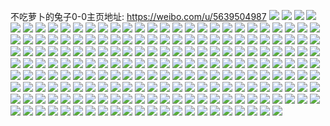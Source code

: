 不吃萝卜的兔子0-0主页地址: https://weibo.com/u/5639504987 
![](https://wx4.sinaimg.cn/mw2000/0069EMRRly1h82ndl4j5xj32161mdnpe.jpg) 
![](https://wx4.sinaimg.cn/mw2000/0069EMRRly1h82ndmege2j30sg0l8e3p.jpg) 
![](https://wx4.sinaimg.cn/mw2000/0069EMRRly1h82ndwaf9oj30sg0l54p3.jpg) 
![](https://wx4.sinaimg.cn/mw2000/0069EMRRly1h82m244hpdj33704s8e85.jpg) 
![](https://wx4.sinaimg.cn/mw2000/0069EMRRly1h82m286u77j33704z6b2d.jpg) 
![](https://wx4.sinaimg.cn/mw2000/0069EMRRly1h82ndzchb5j337045gx6r.jpg) 
![](https://wx4.sinaimg.cn/mw2000/0069EMRRly1h82m1ys0quj3370am8npl.jpg) 
![](https://wx4.sinaimg.cn/mw2000/0069EMRRly1h82ne7o3xnj337091kb2f.jpg) 
![](https://wx4.sinaimg.cn/mw2000/0069EMRRly1h82m2l873lj3370cas7wq.jpg) 
![](https://wx4.sinaimg.cn/mw2000/0069EMRRly1h81ggig225j33704ninpg.jpg) 
![](https://wx4.sinaimg.cn/mw2000/0069EMRRly1h81ggkokmfj337053cqv9.jpg) 
![](https://wx4.sinaimg.cn/mw2000/0069EMRRly1h81ggmfemmj33704niqv8.jpg) 
![](https://wx4.sinaimg.cn/mw2000/0069EMRRly1h81gggy4vrj33705gex6s.jpg) 
![](https://wx4.sinaimg.cn/mw2000/0069EMRRly1h81ggomoyxj32801o01kz.jpg) 
![](https://wx4.sinaimg.cn/mw2000/0069EMRRly1h81ggqt30bj326r1k5hdu.jpg) 
![](https://wx4.sinaimg.cn/mw2000/0069EMRRly1h81ggsxybij33707z8qvb.jpg) 
![](https://wx4.sinaimg.cn/mw2000/0069EMRRly1h81gguthtaj33704omkjo.jpg) 
![](https://wx4.sinaimg.cn/mw2000/0069EMRRly1h81ggwroobj33704o24qt.jpg) 
![](https://wx4.sinaimg.cn/mw2000/0069EMRRly1h7z6em2od2j31470u0anl.jpg) 
![](https://wx4.sinaimg.cn/mw2000/0069EMRRly1h7z6engsbhj315h0u07ci.jpg) 
![](https://wx4.sinaimg.cn/mw2000/0069EMRRly1h7z6enwuwkj312q0u0n5i.jpg) 
![](https://wx4.sinaimg.cn/mw2000/0069EMRRly1h7z6eoeqgtj31400u0wpe.jpg) 
![](https://wx4.sinaimg.cn/mw2000/0069EMRRly1h7z6eoxcwcj31400u0ti1.jpg) 
![](https://wx4.sinaimg.cn/mw2000/0069EMRRly1h7z6epbfrhj30u0180tjj.jpg) 
![](https://wx4.sinaimg.cn/mw2000/0069EMRRly1h7z6ell4i9j31420u049y.jpg) 
![](https://wx4.sinaimg.cn/mw2000/0069EMRRly1h7z6epzcerj31400u07dy.jpg) 
![](https://wx4.sinaimg.cn/mw2000/0069EMRRly1h7z6eqi2zpj31390u0gtz.jpg) 
![](https://wx4.sinaimg.cn/mw2000/0069EMRRly1h7iyuo23owj31b60zknpd.jpg) 
![](https://wx4.sinaimg.cn/mw2000/0069EMRRly1h7goxwupjnj32801d77wh.jpg) 
![](https://wx4.sinaimg.cn/mw2000/0069EMRRly1h7goxuu0jpj30mp0h2qj2.jpg) 
![](https://wx4.sinaimg.cn/mw2000/0069EMRRly1h7goxtutm4j31ng1o07no.jpg) 
![](https://wx4.sinaimg.cn/mw2000/0069EMRRly1h7goxqzcu6j32801o0npd.jpg) 
![](https://wx4.sinaimg.cn/mw2000/0069EMRRly1h7goxzgo5yj32801o04qp.jpg) 
![](https://wx4.sinaimg.cn/mw2000/0069EMRRly1h7goxxwvgcj32801o0e81.jpg) 
![](https://wx4.sinaimg.cn/mw2000/0069EMRRly1h7goxudicjj30n01dswia.jpg) 
![](https://wx4.sinaimg.cn/mw2000/0069EMRRly1h7goy04z5nj30n01dstg9.jpg) 
![](https://wx4.sinaimg.cn/mw2000/0069EMRRly1h7goxzstnlj30n01dsai0.jpg) 
![](https://wx4.sinaimg.cn/mw2000/0069EMRRly1h6x0qoynzej31400u0q96.jpg) 
![](https://wx4.sinaimg.cn/mw2000/0069EMRRly1h6x0qojp1pj312a0u00xt.jpg) 
![](https://wx4.sinaimg.cn/mw2000/0069EMRRly1h6x0qnqfbkj312r0u00z2.jpg) 
![](https://wx4.sinaimg.cn/mw2000/0069EMRRly1h6x0qvdyavj30u015fn4y.jpg) 
![](https://wx4.sinaimg.cn/mw2000/0069EMRRly1h6x0qpd9h3j30u0140n8u.jpg) 
![](https://wx4.sinaimg.cn/mw2000/0069EMRRly1h6x0qpunuyj30u013540w.jpg) 
![](https://wx4.sinaimg.cn/mw2000/0069EMRRly1h6x0qr64hij30u0140n6b.jpg) 
![](https://wx4.sinaimg.cn/mw2000/0069EMRRly1h6x0qrmbizj31400u0gul.jpg) 
![](https://wx4.sinaimg.cn/mw2000/0069EMRRly1h6x0qqdom5j31400u0dm4.jpg) 
![](https://wx4.sinaimg.cn/mw2000/0069EMRRly1h6x0qqq725j31400u0wkg.jpg) 
![](https://wx4.sinaimg.cn/mw2000/0069EMRRly1h6x0qs8c29j317q0u0gxn.jpg) 
![](https://wx4.sinaimg.cn/mw2000/0069EMRRly1h6x0qmesjfj30wn0u077l.jpg) 
![](https://wx4.sinaimg.cn/mw2000/0069EMRRly1h6x0qu3tbwj31400u0abp.jpg) 
![](https://wx4.sinaimg.cn/mw2000/0069EMRRly1h6x0qtkpkxj31400u0ac8.jpg) 
![](https://wx4.sinaimg.cn/mw2000/0069EMRRly1h6x0quhkszj30u014046m.jpg) 
![](https://wx4.sinaimg.cn/mw2000/0069EMRRly1h6x0quutykj30u0140gq0.jpg) 
![](https://wx4.sinaimg.cn/mw2000/0069EMRRly1h6x0qvtheej30u0140ago.jpg) 
![](https://wx4.sinaimg.cn/mw2000/0069EMRRly1h6x0qt47vwj30u02hvwyu.jpg) 
![](https://wx4.sinaimg.cn/mw2000/0069EMRRly1h6vvchfu4mj30u01dbah9.jpg) 
![](https://wx4.sinaimg.cn/mw2000/0069EMRRly1h6vvccwhldj30u0147tjq.jpg) 
![](https://wx4.sinaimg.cn/mw2000/0069EMRRly1h6vvccgvywj31400u07en.jpg) 
![](https://wx4.sinaimg.cn/mw2000/0069EMRRly1h6vvcdcn0qj311c0u0te1.jpg) 
![](https://wx4.sinaimg.cn/mw2000/0069EMRRly1h6vvch0t6uj30u018941g.jpg) 
![](https://wx4.sinaimg.cn/mw2000/0069EMRRly1h6vvce24ljj31400u0q8m.jpg) 
![](https://wx4.sinaimg.cn/mw2000/0069EMRRly1h6vvcif2eej31400u0qcz.jpg) 
![](https://wx4.sinaimg.cn/mw2000/0069EMRRly1h6vvchwmgkj30u014bwn7.jpg) 
![](https://wx4.sinaimg.cn/mw2000/0069EMRRly1h6vvciux8aj31400u0n5v.jpg) 
![](https://wx4.sinaimg.cn/mw2000/0069EMRRly1h6vvcg2l1lj31400u0n3q.jpg) 
![](https://wx4.sinaimg.cn/mw2000/0069EMRRly1h6vvcgmim0j30n01dqqdd.jpg) 
![](https://wx4.sinaimg.cn/mw2000/0069EMRRly1h6vvcj9001j311r0u0tf6.jpg) 
![](https://wx4.sinaimg.cn/mw2000/0069EMRRly1h6vvcbzr9ej31400u0gwg.jpg) 
![](https://wx4.sinaimg.cn/mw2000/0069EMRRly1h6vvcjlr9mj314r0u0jyt.jpg) 
![](https://wx4.sinaimg.cn/mw2000/0069EMRRly1h6vvcengtaj31400u0tfb.jpg) 
![](https://wx4.sinaimg.cn/mw2000/0069EMRRly1h6vvcf9g1ej31400u0q7f.jpg) 
![](https://wx4.sinaimg.cn/mw2000/0069EMRRly1h6vvceylhvj31400u0ai4.jpg) 
![](https://wx4.sinaimg.cn/mw2000/0069EMRRly1h6vvcfli81j31400u0tbf.jpg) 
![](https://wx4.sinaimg.cn/mw2000/0069EMRRly1h61wh60yfgj31hc12okdy.jpg) 
![](https://wx4.sinaimg.cn/mw2000/0069EMRRly1h61kcpem2yj332s2aj4qs.jpg) 
![](https://wx4.sinaimg.cn/mw2000/0069EMRRly1h61kc69vgwj32801o01kz.jpg) 
![](https://wx4.sinaimg.cn/mw2000/0069EMRRly1h61kc0qlv1j33402c07wk.jpg) 
![](https://wx4.sinaimg.cn/mw2000/0069EMRRly1h61kch7xrlj31o0280wyf.jpg) 
![](https://wx4.sinaimg.cn/mw2000/0069EMRRly1h61kcly2r5j31uy23snpe.jpg) 
![](https://wx4.sinaimg.cn/mw2000/0069EMRRly1h61kcds8cuj31la36c1kz.jpg) 
![](https://wx4.sinaimg.cn/mw2000/0069EMRRly1h61kc8rhqaj33704x81kx.jpg) 
![](https://wx4.sinaimg.cn/mw2000/0069EMRRly1h61kcru5syj32dr36a4qp.jpg) 
![](https://wx4.sinaimg.cn/mw2000/0069EMRRly1h61kcw620qj32gx266npe.jpg) 
![](https://wx4.sinaimg.cn/mw2000/0069EMRRly1h61kcxnscwj30zg0zhhaf.jpg) 
![](https://wx4.sinaimg.cn/mw2000/0069EMRRly1h61kc1lzkdj30n015swgz.jpg) 
![](https://wx4.sinaimg.cn/mw2000/0069EMRRly1h61kbx62pyj30n0159jrq.jpg) 
![](https://wx4.sinaimg.cn/mw2000/0069EMRRly1h61kc1wnamj30n00icq36.jpg) 
![](https://wx4.sinaimg.cn/mw2000/0069EMRRly1h5eopfcwa1j30u011uwme.jpg) 
![](https://wx4.sinaimg.cn/mw2000/0069EMRRly1h5eopfujc5j30u00u0dmi.jpg) 
![](https://wx4.sinaimg.cn/mw2000/0069EMRRly1h5eopg8t3pj30u00u0wm2.jpg) 
![](https://wx4.sinaimg.cn/mw2000/0069EMRRly1h5eopgktyhj30u0140tcy.jpg) 
![](https://wx4.sinaimg.cn/mw2000/0069EMRRly1h5eopegti6j30u00u00ww.jpg) 
![](https://wx4.sinaimg.cn/mw2000/0069EMRRly1h5eophizv8j310k0u0dod.jpg) 
![](https://wx4.sinaimg.cn/mw2000/0069EMRRly1h57qyisy62j33704s8kjn.jpg) 
![](https://wx4.sinaimg.cn/mw2000/0069EMRRly1h57qygz7ybj32x5cn34r0.jpg) 
![](https://wx4.sinaimg.cn/mw2000/0069EMRRly1h57qz2up8nj31x8cmz4qw.jpg) 
![](https://wx4.sinaimg.cn/mw2000/0069EMRRly1h57qyp7zs4j334033ye86.jpg) 
![](https://wx4.sinaimg.cn/mw2000/0069EMRRly1h57qyb1oo2j333w33w7wj.jpg) 
![](https://wx4.sinaimg.cn/mw2000/0069EMRRly1h57qyro528j32bc2bcu0z.jpg) 
![](https://wx4.sinaimg.cn/mw2000/0069EMRRly1h57qyyvosdj31orcn1hdy.jpg) 
![](https://wx4.sinaimg.cn/mw2000/0069EMRRly1h57qyumc0wj32lbcn17wo.jpg) 
![](https://wx4.sinaimg.cn/mw2000/0069EMRRly1h57qykixwnj33709dinph.jpg) 
![](https://wx4.sinaimg.cn/mw2000/0069EMRRly1h56m0yo93xj31400u0jw7.jpg) 
![](https://wx4.sinaimg.cn/mw2000/0069EMRRly1h56m0z7m6wj31400u0n2q.jpg) 
![](https://wx4.sinaimg.cn/mw2000/0069EMRRly1h56m0zpvnej31400u0agz.jpg) 
![](https://wx4.sinaimg.cn/mw2000/0069EMRRly1h56m14vcn0j310p0u0ah0.jpg) 
![](https://wx4.sinaimg.cn/mw2000/0069EMRRly1h56m15gjv4j31400u0tfm.jpg) 
![](https://wx4.sinaimg.cn/mw2000/0069EMRRly1h56m16glzbj31400u0gvl.jpg) 
![](https://wx4.sinaimg.cn/mw2000/0069EMRRly1h56m1406maj318s0u0jwb.jpg) 
![](https://wx4.sinaimg.cn/mw2000/0069EMRRly1h56m0xghoyj313p0u0jxg.jpg) 
![](https://wx4.sinaimg.cn/mw2000/0069EMRRly1h56m12lpbzj30u018y44i.jpg) 
![](https://wx4.sinaimg.cn/mw2000/0069EMRRly1h56m10ajgaj30u026k479.jpg) 
![](https://wx4.sinaimg.cn/mw2000/0069EMRRly1h56m0y6k2vj31400u0k0c.jpg) 
![](https://wx4.sinaimg.cn/mw2000/0069EMRRly1h56m173wy7j31400u0gqx.jpg) 
![](https://wx4.sinaimg.cn/mw2000/0069EMRRly1h56m0vrby4j30u01vf11d.jpg) 
![](https://wx4.sinaimg.cn/mw2000/0069EMRRly1h56m0wskhbj30sg0l376e.jpg) 
![](https://wx4.sinaimg.cn/mw2000/0069EMRRly1h56m111fznj30u02i8tj8.jpg) 
![](https://wx4.sinaimg.cn/mw2000/0069EMRRly1h56m121wnwj30u015tna6.jpg) 
![](https://wx4.sinaimg.cn/mw2000/0069EMRRly1h56m13hs4mj30u02i6wso.jpg) 
![](https://wx4.sinaimg.cn/mw2000/0069EMRRly1h56m0v56z9j31400u0wl3.jpg) 
![](https://wx4.sinaimg.cn/mw2000/0069EMRRly1h54cs0efw7j31400u0gu4.jpg) 
![](https://wx4.sinaimg.cn/mw2000/0069EMRRly1h54cs21godj31400u0n5e.jpg) 
![](https://wx4.sinaimg.cn/mw2000/0069EMRRly1h54cs3i2kkj31400u0th9.jpg) 
![](https://wx4.sinaimg.cn/mw2000/0069EMRRly1h54cryg9sxj31400u013x.jpg) 
![](https://wx4.sinaimg.cn/mw2000/0069EMRRly1h54csn37otj31400u0wot.jpg) 
![](https://wx4.sinaimg.cn/mw2000/0069EMRRly1h54csqiw9yj30u018yths.jpg) 
![](https://wx4.sinaimg.cn/mw2000/0069EMRRly1h54cskahvhj31400u07an.jpg) 
![](https://wx4.sinaimg.cn/mw2000/0069EMRRly1h54cslg58gj31400u0jxd.jpg) 
![](https://wx4.sinaimg.cn/mw2000/0069EMRRly1h54cse6efgj30u02z2dzt.jpg) 
![](https://wx4.sinaimg.cn/mw2000/0069EMRRly1h54csscofyj30u018yqd4.jpg) 
![](https://wx4.sinaimg.cn/mw2000/0069EMRRly1h54csa3c6fj315w0u0drb.jpg) 
![](https://wx4.sinaimg.cn/mw2000/0069EMRRly1h54csozjrfj319c0u0gyc.jpg) 
![](https://wx4.sinaimg.cn/mw2000/0069EMRRly1h54cs5vlkwj31400u0al7.jpg) 
![](https://wx4.sinaimg.cn/mw2000/0069EMRRly1h54cs6yz2nj31400u0jvw.jpg) 
![](https://wx4.sinaimg.cn/mw2000/0069EMRRly1h54cstu0dcj30u01vf7c0.jpg) 
![](https://wx4.sinaimg.cn/mw2000/0069EMRRly1h54csgzc2gj30u022vaqs.jpg) 
![](https://wx4.sinaimg.cn/mw2000/0069EMRRly1h54csj0th1j30u018ygva.jpg) 
![](https://wx4.sinaimg.cn/mw2000/0069EMRRly1h54cswtjl0j30u02hvnda.jpg) 
![](https://wx4.sinaimg.cn/mw2000/0069EMRRly1h2yfazgtr3j31400u0dq8.jpg) 
![](https://wx4.sinaimg.cn/mw2000/0069EMRRly1h2yfb48017j31400u0dsc.jpg) 
![](https://wx4.sinaimg.cn/mw2000/0069EMRRly1h2yfb10puwj31ci0u015q.jpg) 
![](https://wx4.sinaimg.cn/mw2000/0069EMRRly1h2yfb04hy8j314o0u0tja.jpg) 
![](https://wx4.sinaimg.cn/mw2000/0069EMRRly1h2yfb7q67gj30u013v48g.jpg) 
![](https://wx4.sinaimg.cn/mw2000/0069EMRRly1h2yfb1n21jj30z00u047j.jpg) 
![](https://wx4.sinaimg.cn/mw2000/0069EMRRly1h2yfawheq5j30u0142gu4.jpg) 
![](https://wx4.sinaimg.cn/mw2000/0069EMRRly1h2yfd57o5sj30u019pdr7.jpg) 
![](https://wx4.sinaimg.cn/mw2000/0069EMRRly1h2yfb2urcnj30u012jtho.jpg) 
![](https://wx4.sinaimg.cn/mw2000/0069EMRRly1h2yfb5fuydj318p0u011o.jpg) 
![](https://wx4.sinaimg.cn/mw2000/0069EMRRly1h2yfb6dhj0j318x0u0dqf.jpg) 
![](https://wx4.sinaimg.cn/mw2000/0069EMRRly1h2yfb3f1v0j30u0190wo0.jpg) 
![](https://wx4.sinaimg.cn/mw2000/0069EMRRly1h2yfb735kxj30u014949b.jpg) 
![](https://wx4.sinaimg.cn/mw2000/0069EMRRly1h2yfb4u3b7j30u013jqci.jpg) 
![](https://wx4.sinaimg.cn/mw2000/0069EMRRly1h2yfayv94wj316q0u07ey.jpg) 
![](https://wx4.sinaimg.cn/mw2000/0069EMRRly1h2yfb2b574j316j0u0drx.jpg) 
![](https://wx4.sinaimg.cn/mw2000/0069EMRRly1gyp59rilznj321pcmzx6v.jpg) 
![](https://wx4.sinaimg.cn/mw2000/0069EMRRly1gyp59up1moj30xkcn01l0.jpg) 
![](https://wx4.sinaimg.cn/mw2000/0069EMRRly1gyp5a03s83j3230cn3qvd.jpg) 
![](https://wx4.sinaimg.cn/mw2000/0069EMRRly1gyp5a4lxfhj3233cn1u17.jpg) 
![](https://wx4.sinaimg.cn/mw2000/0069EMRRly1gyp5a7kahfj322ocn1hdz.jpg) 
![](https://wx4.sinaimg.cn/mw2000/0069EMRRly1gyp5ab23ifj3123cmw1l0.jpg) 
![](https://wx4.sinaimg.cn/mw2000/0069EMRRly1gyp5aecugfj322tcmzu14.jpg) 
![](https://wx4.sinaimg.cn/mw2000/0069EMRRly1gyp59nkdp6j322ucmzkjs.jpg) 
![](https://wx4.sinaimg.cn/mw2000/0069EMRRly1gyp5ai59wdj32cucn04r1.jpg) 
![](https://wx4.sinaimg.cn/mw2000/0069EMRRly1gugf7n27irj60u02vatq002.jpg) 
![](https://wx4.sinaimg.cn/mw2000/0069EMRRly1gugf7o8wf9j60u03k17l602.jpg) 
![](https://wx4.sinaimg.cn/mw2000/0069EMRRly1gugf7owbf4j30u03ogdy3.jpg) 
![](https://wx4.sinaimg.cn/mw2000/0069EMRRly1gugf7ra4muj60u02ahaoc02.jpg) 
![](https://wx4.sinaimg.cn/mw2000/0069EMRRly1gugf7q2ir0j60u03phb2902.jpg) 
![](https://wx4.sinaimg.cn/mw2000/0069EMRRly1gugf7x4631j60u03ooazp02.jpg) 
![](https://wx4.sinaimg.cn/mw2000/0069EMRRly1gugf7slcj2j60u06e4hdt02.jpg) 
![](https://wx4.sinaimg.cn/mw2000/0069EMRRly1gugf7u8xopj60u02cynfj02.jpg) 
![](https://wx4.sinaimg.cn/mw2000/0069EMRRly1gugf7jag9pj60u02ahk6a02.jpg) 
![](https://wx4.sinaimg.cn/mw2000/0069EMRRly1gm0g6l5j8oj30u01407k9.jpg) 
![](https://wx4.sinaimg.cn/mw2000/0069EMRRly1gm0g6m96u0j30u00u0n6f.jpg) 
![](https://wx4.sinaimg.cn/mw2000/0069EMRRly1gm0g6n40lxj30u014h18g.jpg) 
![](https://wx4.sinaimg.cn/mw2000/0069EMRRly1gm0g6oapfkj30u0140apu.jpg) 
![](https://wx4.sinaimg.cn/mw2000/0069EMRRly1gm0g6jl87nj30u00u0aln.jpg) 
![](https://wx4.sinaimg.cn/mw2000/0069EMRRly1gm0g6pnaimj30u00u0145.jpg) 
![](https://wx4.sinaimg.cn/mw2000/0069EMRRly1gm0g6qagtij30u01t0446.jpg) 
![](https://wx4.sinaimg.cn/mw2000/0069EMRRly1g40eqo4yw2j31900u04fm.jpg) 
![](https://wx4.sinaimg.cn/mw2000/0069EMRRly1g40eqpu93mj30u0190k67.jpg) 
![](https://wx4.sinaimg.cn/mw2000/0069EMRRly1g40eqqysnsj31900u0nel.jpg) 
![](https://wx4.sinaimg.cn/mw2000/0069EMRRly1g40eqscfq3j30u01904ib.jpg) 
![](https://wx4.sinaimg.cn/mw2000/0069EMRRly1g40eqt3ddzj31900u0woq.jpg) 
![](https://wx4.sinaimg.cn/mw2000/0069EMRRly1g40eqtwgglj30u0190gw4.jpg) 
![](https://wx4.sinaimg.cn/mw2000/0069EMRRly1g40equjj0tj31900u0aiy.jpg) 
![](https://wx4.sinaimg.cn/mw2000/0069EMRRly1g40eqw7jnyj31900u0ain.jpg) 
![](https://wx4.sinaimg.cn/mw2000/0069EMRRly1g40eqmbqipj30hs0hsjtj.jpg) 
![](https://wx4.sinaimg.cn/mw2000/0069EMRRly1g3ku23gc5aj31400u018f.jpg) 
![](https://wx4.sinaimg.cn/mw2000/0069EMRRly1g3ku24vpcuj30u014045z.jpg) 
![](https://wx4.sinaimg.cn/mw2000/0069EMRRly1g3ku2710prj30u0140ahl.jpg) 
![](https://wx4.sinaimg.cn/mw2000/0069EMRRly1g3ku2a5qqaj31400u0ajo.jpg) 
![](https://wx4.sinaimg.cn/mw2000/0069EMRRly1g3ku1zh99zj313x0u012i.jpg) 
![](https://wx4.sinaimg.cn/mw2000/0069EMRRly1g39d4qop1mj31jk2bchdt.jpg) 
![](https://wx4.sinaimg.cn/mw2000/0069EMRRly1g39d4sb5t3j31jk2bcqv5.jpg) 
![](https://wx4.sinaimg.cn/mw2000/0069EMRRly1g39d4uh24kj31jk2bcu0x.jpg) 
![](https://wx4.sinaimg.cn/mw2000/0069EMRRly1g39d4wr68ej32bc2bc000.jpg) 
![](https://wx4.sinaimg.cn/mw2000/0069EMRRly1g39d4yqe51j31jk2bc7wi.jpg) 
![](https://wx4.sinaimg.cn/mw2000/0069EMRRly1g39d50iru4j30n04jukjl.jpg) 
![](https://wx4.sinaimg.cn/mw2000/0069EMRRly1g39d526x3ij31jk2bckjl.jpg) 
![](https://wx4.sinaimg.cn/mw2000/0069EMRRly1fyelj1913cj30c80bi74u.jpg) 
